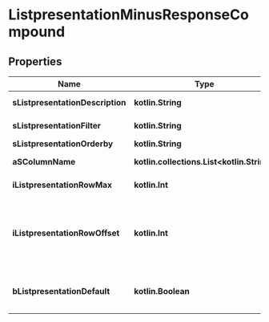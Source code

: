 
# ListpresentationMinusResponseCompound

## Properties
Name | Type | Description | Notes
------------ | ------------- | ------------- | -------------
**sListpresentationDescription** | **kotlin.String** | A descriptive for the list presentation | 
**sListpresentationFilter** | **kotlin.String** | The filter to apply to the request to limit results. | 
**sListpresentationOrderby** | **kotlin.String** | The order by the user chose | 
**aSColumnName** | **kotlin.collections.List&lt;kotlin.String&gt;** | An array of column names that the user chose to bee visible | 
**iListpresentationRowMax** | **kotlin.Int** | The maximum numbers of results to be returned | 
**iListpresentationRowOffset** | **kotlin.Int** | The starting element from where to start retrieving the results. For example if you started at iRowOffset&#x3D;0 and asked for iRowMax&#x3D;100, to get the next 100 results, you could specify iRowOffset&#x3D;100&amp;iRowMax&#x3D;100, | 
**bListpresentationDefault** | **kotlin.Boolean** | Set to true if the user chose this Listpresentation as the default one. A single element should be set to true | 



